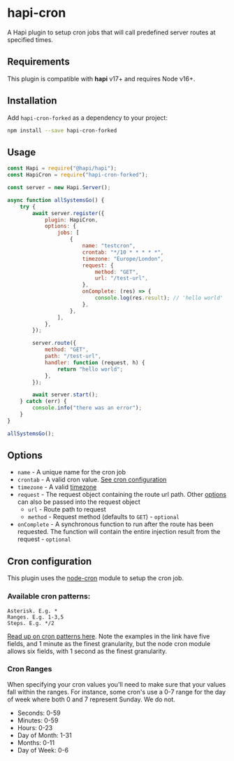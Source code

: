# hapi-cron

A Hapi plugin to setup cron jobs that will call predefined server routes at specified times.

## Requirements

This plugin is compatible with **hapi** v17+ and requires Node v16+.

## Installation

Add `hapi-cron-forked` as a dependency to your project:

```bash
npm install --save hapi-cron-forked
```

## Usage

```javascript
const Hapi = require("@hapi/hapi");
const HapiCron = require("hapi-cron-forked");

const server = new Hapi.Server();

async function allSystemsGo() {
	try {
		await server.register({
			plugin: HapiCron,
			options: {
				jobs: [
					{
						name: "testcron",
						crontab: "*/10 * * * * *",
						timezone: "Europe/London",
						request: {
							method: "GET",
							url: "/test-url",
						},
						onComplete: (res) => {
							console.log(res.result); // 'hello world'
						},
					},
				],
			},
		});

		server.route({
			method: "GET",
			path: "/test-url",
			handler: function (request, h) {
				return "hello world";
			},
		});

		await server.start();
	} catch (err) {
		console.info("there was an error");
	}
}

allSystemsGo();
```

## Options

- `name` - A unique name for the cron job
- `crontab` - A valid cron value. [See cron configuration](#cron-configuration)
- `timezone` - A valid [timezone](https://momentjs.com/timezone/)
- `request` - The request object containing the route url path. Other [options](https://hapi.dev/api/#-await-serverinjectoptions) can also be passed into the request object
  - `url` - Route path to request
  - `method` - Request method (defaults to `GET`) - `optional`
- `onComplete` - A synchronous function to run after the route has been requested. The function will contain the entire injection result from the request - `optional`

## Cron configuration

This plugin uses the [node-cron](https://github.com/kelektiv/node-cron) module to setup the cron job.

### Available cron patterns:

```
Asterisk. E.g. *
Ranges. E.g. 1-3,5
Steps. E.g. */2
```

[Read up on cron patterns here](http://crontab.org). Note the examples in the link have five fields, and 1 minute as the finest granularity, but the node cron module allows six fields, with 1 second as the finest granularity.

### Cron Ranges

When specifying your cron values you'll need to make sure that your values fall within the ranges. For instance, some cron's use a 0-7 range for the day of week where both 0 and 7 represent Sunday. We do not.

- Seconds: 0-59
- Minutes: 0-59
- Hours: 0-23
- Day of Month: 1-31
- Months: 0-11
- Day of Week: 0-6
